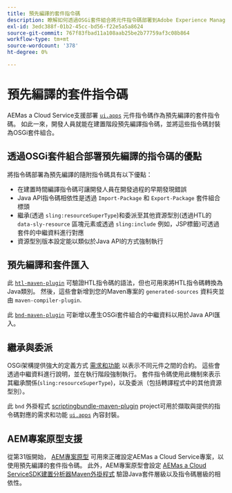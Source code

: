 ```yaml
---
title: 預先編譯的套件指令碼
description: 瞭解如何透過OSGi套件組合將元件指令碼部署到Adobe Experience ManagerCloud Service。
exl-id: 3edc388f-01b2-45cc-bd56-f22e5a5a8624
source-git-commit: 767f83fbad11a108aab25be2b77759af3c08b864
workflow-type: tm+mt
source-wordcount: '378'
ht-degree: 0%

---
```


# 預先編譯的套件指令碼

AEMas a Cloud Service支援部署 [`ui.apps`](https://experienceleague.adobe.com/docs/experience-manager-cloud-service/implementing/developing/aem-project-content-package-structure.html#code-packages-%2F-osgi-bundles) 元件指令碼作為預先編譯的套件指令碼。 如此一來，開發人員就能在建置階段預先編譯指令碼，並將這些指令碼封裝為OSGi套件組合。

## 透過OSGi套件組合部署預先編譯的指令碼的優點

將指令碼部署為預先編譯的隨附指令碼具有以下優點：

+ 在建置時間編譯指令碼可讓開發人員在開發過程的早期發現錯誤
+ Java API指令碼相依性是透過 `Import-Package` 和 `Export-Package` 套件組合標頭
+ 繼承(透過 `sling:resourceSuperType`)和委派至其他資源型別(透過HTL的 `data-sly-resource` 區塊元素或透過 `sling:include` 例如，JSP標籤)可透過套件的中繼資料進行對應
+ 資源型別版本設定能以類似於Java API的方式強制執行

## 預先編譯和套件匯入

此 [`htl-maven-plugin`](https://sling.apache.org/components/htl-maven-plugin/index.html) 可驗證HTL指令碼的語法，但也可用來將HTL指令碼轉換為Java類別。 然後，這些會新增到您的Maven專案的 `generated-sources` 資料夾並由 `maven-compiler-plugin`.

此 [`bnd-maven-plugin`](https://github.com/bndtools/bnd/tree/master/maven/bnd-maven-plugin) 可新增以產生OSGi套件組合的中繼資料以用於Java API匯入。

## 繼承與委派

OSGi架構提供強大的定義方式 [需求和功能](https://docs.osgi.org/specification/osgi.core/7.0.0/framework.module.html#framework.module.dependencies) 以表示不同元件之間的合約。 這些會透過中繼資料進行說明，並在執行階段強制執行。 套件指令碼使用此機制來表示其繼承關係(`sling:resourceSuperType`)，以及委派（包括轉譯程式中的其他資源型別）。

此 `bnd` 外掛程式 [scriptingbundle-maven-plugin](https://sling.apache.org/components/scriptingbundle-maven-plugin/bnd.html) project可用於擷取與提供的指令碼對應的需求和功能 [`ui.apps`](https://experienceleague.adobe.com/docs/experience-manager-cloud-service/implementing/developing/aem-project-content-package-structure.html#code-packages-%2F-osgi-bundles) 內容封裝。

## AEM專案原型支援

從第31版開始， [AEM專案原型](https://experienceleague.adobe.com/docs/experience-manager-core-components/using/developing/archetype/using.html) 可用來正確設定AEMas a Cloud Service專案，以使用預先編譯的套件指令碼。 此外，AEM專案原型會設定 [AEMas a Cloud ServiceSDK建置分析器Maven外掛程式](/help/developing/archetype/build-analyzer-maven-plugin.md) 驗證Java套件層級以及指令碼層級的相依性。
